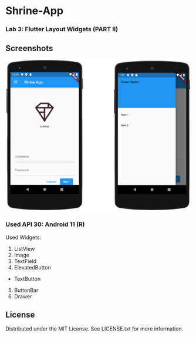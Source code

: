 # Shrine-App
### Lab 3: Flutter Layout Widgets (PART II)

## Screenshots

![Shrine App 1](https://github.com/mennatallahhassan/Shrine-App/blob/main/screenshots/application.png)



### Used API 30: Android 11 (R)
Used Widgets:
1. ListView
2. Image
3. TextField
4. ElevatedButton
  - TextButton
5. ButtonBar
6. Drawer


## License
Distributed under the MIT License. See LICENSE.txt for more information.

